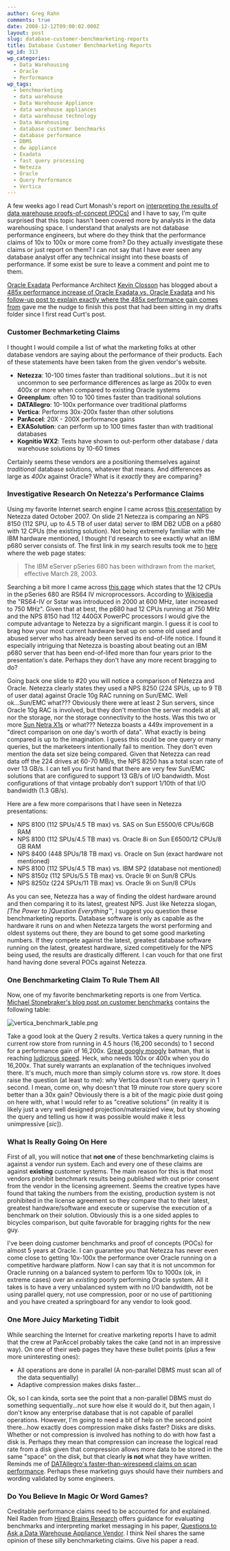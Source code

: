 ```yaml
---
author: Greg Rahn
comments: true
date: 2008-12-12T09:00:02.000Z
layout: post
slug: database-customer-benchmarketing-reports
title: Database Customer Benchmarketing Reports
wp_id: 313
wp_categories:
  - Data Warehousing
  - Oracle
  - Performance
wp_tags:
  - benchmarketing
  - data warehouse
  - Data Warehouse Appliance
  - data warehouse appliances
  - data warehouse technology
  - Data Warehousing
  - database customer benchmarks
  - database performance
  - DBMS
  - dw appliance
  - Exadata
  - fast query processing
  - Netezza
  - Oracle
  - Query Performance
  - Vertica
---
```


A few weeks ago I read Curt Monash's report on [interpreting the results of data warehouse proofs-of-concept (POCs)](http://www.dbms2.com/2008/11/19/data-warehouse-proof-of-concept-pocs/) and I have to say, I'm quite surprised that this topic hasn't been covered more by analysts in the data warehousing space.  I understand that analysts are not database performance engineers, but where do they think that the performance claims of 10x to 100x or more come from?  Do they actually  investigate these claims or just report on them?  I can not say that I have ever seen any database analyst offer any technical insight into these boasts of performance.  If some exist be sure to leave a comment and point me to them.

[Oracle Exadata](http://oracle.com/exadata) Performance Architect [Kevin Closson](http://kevinclosson.wordpress.com/) has blogged about a [485x performance increase of Oracle Exadata vs. Oracle Exadata](http://kevinclosson.wordpress.com/2008/12/10/oracle-exadata-storage-server-485x-faster-thanoracle-exadata-storage-server-part-i/trackback/) and his [follow-up post to explain exactly where the 485x performance gain comes from](http://kevinclosson.wordpress.com/2008/12/11/exadata-storage-server-485x-faster-thanexadata-storage-server-part-ii/trackback/) gave me the nudge to finish this post that had been sitting in my drafts folder since I first read Curt's post.

### Customer Bechmarketing Claims

I thought I would compile a list  of what the marketing folks at other database vendors are saying about the performance of their products.  Each of these statements have been taken from the given vendor's website.

- **Netezza**: 10-100 times faster than traditional solutions...but it is not uncommon to see performance differences as large as 200x to even 400x or more when compared to existing Oracle systems
- **Greenplum**: often 10 to 100 times faster than traditional solutions
- **DATAllegro**: 10-100x performance over traditional platforms
- **Vertica**: Performs 30x-200x faster than other solutions 
- **ParAccel**: 20X - 200X performance gains
- **EXASolution**: can perform up to 100 times faster than with traditional databases
- **Kognitio WX2**: Tests have shown to out-perform other database / data warehouse solutions by 10-60 times

Certainly seems these vendors are a positioning themselves against _traditional_ database solutions, whatever that means.  And differences as large as _400x_ against Oracle?  What is it _exactly_ they are comparing?

### Investigative Research On Netezza's Performance Claims

Using my favorite Internet search engine I came across [this presentation](http://www.acs.org.au/nsw/sigs/bi/Netezzathedatawarehouseappliance.pdf) by Netezza dated October 2007.  On slide 21 Netezza is comparing an NPS 8150 (112 SPU, up to 4.5 TB of user data) server to IBM DB2 UDB on a p680 with 12 CPUs (the existing solution).  Not being extremely familiar with the IBM hardware mentioned, I thought I'd research to see exactly what an IBM p680 server consists of.  The first link in my search results took me to [here](http://www-03.ibm.com/systems/p/hardware/pseries/highend/p680/index.html) where the web page states:


> The IBM eServer pSeries 680 has been withdrawn from the market, effective March 28, 2003.


Searching a bit more I came across [this page](http://www-03.ibm.com/systems/p/hardware/whitepapers/p680_technology.html) which states that the 12 CPUs in the pSeries 680 are RS64 IV microprocessors.  According to [Wikipedia](http://en.wikipedia.org/wiki/IBM_RS64#RS64-IV) the "RS64-IV or Sstar was introduced in 2000 at 600 MHz, later increased to 750 MHz".  Given that at best, the p680 had 12 CPUs running at 750 MHz and the NPS 8150 had 112 440GX PowerPC processors I would give the compute advantage to Netezza by a significant margin.  I guess it is cool to brag how your most current hardware beat up on some old used and abused server who has already been served its end-of-life notice.  I found it especially intriguing that Netezza is boasting about beating out an IBM p680 server that has been end-of-lifed more than four years prior to the presentation's date.  Perhaps they don't have any more recent bragging to do?

Going back one slide to #20 you will notice a comparison of Netezza and Oracle.  Netezza clearly states they used a NPS 8250 (224 SPUs, up to 9 TB of user data) against Oracle 10g RAC running on Sun/EMC.  Well ok...Sun/EMC what???  Obviously there were at least 2 Sun servers, since Oracle 10g RAC is involved, but they don't mention the server models at all, nor the storage, nor the storage connectivity to the hosts.  Was this two or more [Sun Netra X1s](http://sunsolve.sun.com/handbook_pub/validateUser.do?target=Systems/Netra_X1/Netra_X1) or what???  Netezza boasts a 449x improvement in a "direct comparison on one day's worth of data".   What exactly is being compared is up to the imagination. I guess this could be one query or many queries, but the marketeers intentionally fail to mention.  They don't even mention the data set size being compared.  Given that Netezza can read data off the 224 drives at 60-70 MB/s, the NPS 8250 has a total scan rate of over 13 GB/s.  I can tell you first hand that there are very few Sun/EMC solutions that are configured to support 13 GB/s of I/O bandwidth.  Most configurations of that vintage probably don't support 1/10th of that I/O bandwidth (1.3 GB/s).

Here are a few more comparisons that I have seen in Netezza presentations:

- NPS 8100 (112 SPUs/4.5 TB max) vs. SAS on Sun E5500/6 CPUs/6GB RAM
- NPS 8100 (112 SPUs/4.5 TB max) vs. Oracle 8i on Sun E6500/12 CPUs/8 GB RAM
- NPS 8400 (448 SPUs/18 TB max) vs. Oracle on Sun (exact hardware not mentioned)
- NPS 8100 (112 SPUs/4.5 TB max) vs. IBM SP2 (database not mentioned)
- NPS 8150z (112 SPUs/5.5 TB max) vs. Oracle 9i on Sun/8 CPUs
- NPS 8250z (224 SPUs/11 TB max) vs. Oracle 9i on Sun/8 CPUs

As you can see, Netezza has a way of finding the oldest hardware around and then comparing it to its latest, greatest NPS.  Just like Netezza slogan, _[The Power to ]Question Everything™_, I suggest you question these benchmarketing reports.  Database software is only as capable as the hardware it runs on and when Netezza targets the worst performing and oldest systems out there, they are bound to get some good marketing numbers.  If they compete against the latest, greatest database software running on the latest, greatest hardware, sized competitively for the NPS being used, the results are drastically different.  I can vouch for that one first hand having done several POCs against Netezza.

### One Benchmarketing Claim To Rule Them All

Now, one of my favorite benchmarketing reports is one from Vertica. [ Michael Stonebraker's blog post on customer benchmarks](http://www.databasecolumn.com/2008/03/supporting-column-store-perfor.html) contains the following table:

![vertica_benchmark_table.png](/assets/vertica-benchmark-table.png)

Take a good look at the Query 2 results.  Vertica takes a query running in the current row store from running in 4.5 hours (16,200 seconds) to 1 second for a performance gain of 16,200x.  [Great googly moogly](http://www.youtube.com/watch?v=hSAXLayoMKI) batman, that is reaching [ludicrous speed](http://en.wikipedia.org/wiki/Spaceballs).  Heck, who needs 100x or 400x when you do 16,200x.  That surely warrants an explanation of the techniques involved there.  It's much, much more than simply column store vs. row store.  It does raise the question (at least to me): why Vertica doesn't run every query in 1 second.  I mean, come on, why doesn't that 19 minute row store query score better than a 30x gain?  Obviously there is a bit of the magic pixie dust going on here with, what I would refer to as "creative solutions" (in reality it is likely just a very well designed projection/materaizied view, but by showing the query and telling us how it was possible would make it less unimpressive [_sic_]).

### What Is Really Going On Here

First of all, you will notice that **not one** of these benchmarketing claims is against a vendor run system.  Each and every one of these claims are against **existing** customer systems. The main reason for this is that most vendors prohibit benchmark results being published with out prior consent from the vendor in the licensing agreement.  Seems the creative types have found that taking the numbers from the existing, production system is not prohibited in the license agreement so they compare that to their latest, greatest hardware/software and execute or supervise the execution of a benchmark on their solution.  Obviously this is a one sided apples to bicycles comparison, but quite favorable for bragging rights for the new guy.

I've been doing customer benchmarks and proof of concepts (POCs) for almost 5 years at Oracle.  I can guarantee you that Netezza has never even come close to getting 10x-100x the performance over Oracle running on a competitive hardware platform.  Now I can say that it is not uncommon for Oracle running on a balanced system to perform 10x to 1000x (ok, in extreme cases) over an _existing_ poorly performing Oracle system.  All it takes is to have a very unbalanced system with no I/O bandwidth, not be using parallel query, not use compression, poor or no use of partitioning and you have created a springboard for any vendor to look good.

### One More Juicy Marketing Tidbit

While searching the Internet for creative marketing reports I have to admit that the crew at ParAccel probably takes the cake (and not in an impressive way).  On one of their web pages they have these bullet points (plus a few more uninteresting ones):

- All operations are done in parallel (A non-parallel DBMS must scan all of the data sequentially)
- Adaptive compression makes disks faster...

Ok, so I can kinda, sorta see the point that a non-parallel DBMS must do something sequentially...not sure how else it would do it, but then again, I don't know any enterprise database that is not capable of parallel operations.  However, I'm going to need a bit of help on the second point there...how exactly does compression make disks faster?  Disks are disks.  Whether or not compression is involved has nothing to do with how fast a disk is.  Perhaps they mean that compression can increase the logical read rate from a disk given that compression allows more data to be stored in the same "space" on the disk, but that clearly **is not** what they have written.  Reminds me of [DATAllegro's faster-than-wirespeed claims on scan performance](http://kevinclosson.wordpress.com/2008/07/07/i-know-nothing-about-data-warehouse-appliances-and-now-so-wont-you-part-ii-datallegro-supercharges-fibre-channel-performance/).  Perhaps these marketing guys should have their numbers and wording validated by some engineers.

### Do You Believe In Magic Or Word Games?

Creditable performance claims need to be accounted for and explained.  Neil Raden from [Hired Brains Research](http://www.hiredbrains.com/) offers guidance for evaluating benchmarks and interpreting market messaging in his paper, [Questions to Ask a Data Warehouse Appliance Vendor](http://www.hiredbrains.com/HB-QuestionsWP.pdf).  I think Neil shares the same opinion of these silly benchmarketing claims.  Give his paper a read.
